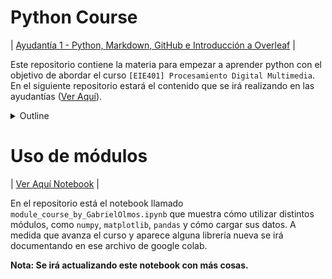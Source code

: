 # Python Course
| [Ayudantía 1 - Python, Markdown, GitHub e Introducción a Overleaf](https://www.youtube.com/playlist?list=PLsesc1pCZOn_Kovm2T_wdhoj81ishCpz9) |

Este repositorio contiene la materia para empezar a aprender python con el objetivo de abordar el curso `[EIE401] Procesamiento Digital Multimedia`. En el siguiente repositorio
estará el contenido que se irá realizando en las ayudantías ([Ver Aquí](https://github.com/GbrlOl/ayudantia-multimedia)).

<details>
<summary>Outline</summary>

1. Introducción a Python
* ¿Por qué aprender Python? (Aplicaciones populares, comunidad, simplicidad)
* Convención para escribir código
* Formato markdown
* Crear GitHub
  
2. Fundamentos de Python
* Tipos de datos básicos (int, float, str, bool)
* Operadores (aritméticos, de comparación, lógicos)
  
3. Estructuras de Datos
* Listas
* Tuplas
* Diccionarios
* Conjuntos (Sets)
  
4. Control de Flujo
* Sentencias condicionales (if, elif, else)
* Bucles (for, while)
* Comprensiones de listas
  
5. Funciones
* Definición y llamada de funciones
* Tipado Estático
* args y kwargs
* Alcance
* Funciones lambda
  
6. Módulos y Paquetes
* Importación de módulos
* Paquetes Nativos
* Paquetes Externos

7. Introducción a la Programación Orientada a Objetos (POO)
* Clases y Objetos
* Creando una Clase
* Constructor
* Atributos de Clase
* Métodos de Clase 
* Atributos y Métodos Privados
* Métodos Mágicos
* Decorador Property 
* Herencia 

8. Manejo de Excepciones
* Definición
* Estructura
* Tipos de Excepciones
* else y finally
* Invocando Excepciones

 
</details>


# Uso de módulos
| [Ver Aquí Notebook](./module_course_by_GabrielOlmos.ipynb) |

En el repositorio está el notebook llamado `module_course_by_GabrielOlmos.ipynb` que muestra cómo utilizar distintos módulos, como `numpy`, `matplotlib`, `pandas` y cómo cargar sus datos. A medida que avanza el curso y aparece alguna librería nueva se irá documentando en ese archivo de google colab.

**Nota: Se irá actualizando este notebook con más cosas.**
